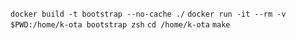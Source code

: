 `docker build -t bootstrap --no-cache ./`
`docker run -it --rm -v $PWD:/home/k-ota bootstrap zsh`
`cd /home/k-ota`
`make`
